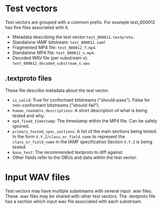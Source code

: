 # Test vectors
Test vectors are grouped with a common prefix. For example test_000012 has five files associated with it.

- Metadata describing the test vector:`test_000012.textproto`.
- Standalone IAMF bitstream: `test_000012.iamf`.
- Fragmented MP4 file: `test_000012_f.mp4`.
- Standalone MP4 file: `test_000012_s.mp4`.
- Decoded WAV file (per substream x): `test_000012_decoded_substream_x.wav`

## .textproto files
These file describe metadata about the test vector.

- `is_valid`: True for conformant bitstreams ("should-pass"). False for non-conformant bitstreams ("should-fail").
- `human_readable_descriptions`: A short description of what is being tested and why.
- `mp4_fixed_timestamp`: The timestamp within the MP4 file. Can be safely ignored.
- `primary_tested_spec_sections`: A list of the main sections being tested. In the form `X.Y.Z/class_or_field_name` to represent the `class_or_field_name` in the IAMF specification Section `X.Y.Z` is being tested.
- `base_test`: The recommended textproto to diff against.
- Other fields refer to the OBUs and data within the test vector.

# Input WAV files

Test vectors may have multiple substreams with several input .wav files. These .wav files may be shared with other test vectors. The .textproto file has a section which input wav file associated with each substream.
